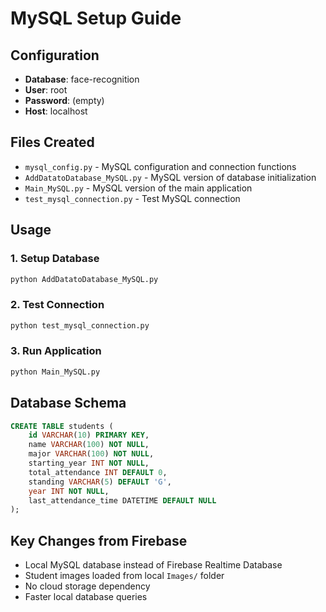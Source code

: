 # MySQL Setup Guide

## Configuration
- **Database**: face-recognition
- **User**: root
- **Password**: (empty)
- **Host**: localhost

## Files Created
- `mysql_config.py` - MySQL configuration and connection functions
- `AddDatatoDatabase_MySQL.py` - MySQL version of database initialization
- `Main_MySQL.py` - MySQL version of the main application
- `test_mysql_connection.py` - Test MySQL connection

## Usage

### 1. Setup Database
```bash
python AddDatatoDatabase_MySQL.py
```

### 2. Test Connection
```bash
python test_mysql_connection.py
```

### 3. Run Application
```bash
python Main_MySQL.py
```

## Database Schema
```sql
CREATE TABLE students (
    id VARCHAR(10) PRIMARY KEY,
    name VARCHAR(100) NOT NULL,
    major VARCHAR(100) NOT NULL,
    starting_year INT NOT NULL,
    total_attendance INT DEFAULT 0,
    standing VARCHAR(5) DEFAULT 'G',
    year INT NOT NULL,
    last_attendance_time DATETIME DEFAULT NULL
);
```

## Key Changes from Firebase
- Local MySQL database instead of Firebase Realtime Database
- Student images loaded from local `Images/` folder
- No cloud storage dependency
- Faster local database queries
